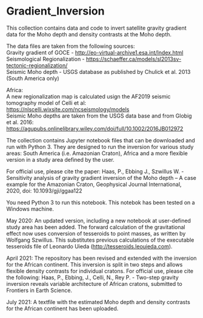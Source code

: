 # Gradient_Inversion

This collection contains data and code to invert satellite gravity gradient data for the Moho depth and density contrasts at the Moho depth.

The data files are taken from the following sources: \
Gravity gradient of GOCE - http://eo-virtual-archive1.esa.int/Index.html \
Seismological Regionalization - https://schaeffer.ca/models/sl2013sv-tectonic-regionalization/ \
Seismic Moho depth - USGS database as published by Chulick et al. 2013 (South America only)

Africa: \
A new regionalization map is calculated usign the AF2019 seismic tomography model of Celli et al: https://nlscelli.wixsite.com/ncseismology/models \
Seismic Moho depths are taken from the USGS data base and from Globig et al. 2016: https://agupubs.onlinelibrary.wiley.com/doi/full/10.1002/2016JB012972 

The collection contains Jupyter notebook files that can be downloaded and run with Python 3. They are designed to run the inversion for various study areas: South America (i.e. Amazonian Craton), Africa and a more flexible version in a study area defined by the user.

For official use, please cite the paper: Haas, P., Ebbing J., Szwillus W. - Sensitivity analysis of gravity gradient inversion of the Moho depth – A case example for the Amazonian Craton, Geophysical Journal International, 2020, doi: 10.1093/gji/ggaa122 

You need Python 3 to run this notebook. This notebok has been tested on a Windows machine.

May 2020: An updated version, including a new notebook at user-defined study area has been added. The forward calculation of the gravitational effect now uses conversion of tesseroids to point masses, as written by Wolfgang Szwillus. This substitutes previous calculations of the executable tesseroids file of Leonardo Uieda (http://tesseroids.leouieda.com).

April 2021: The repository has been revised and extended with the inversion for the African continent. This inversion is split in two steps and allows flexible density contrasts for individual cratons. For official use, please cite the following: Haas, P., Ebbing, J., Celli, N., Rey P. - Two-step gravity inversion reveals variable architecture of African cratons, submitted to Frontiers in Earth Science.

July 2021: A textfile with the estimated Moho depth and density contrasts for the African continent has been uploaded.

